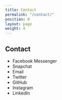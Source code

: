 ```yaml
---
title: Contact
permalink: "/contact/"
position: 0
layout: page
weight: 4
---
```


## Contact
- Facebook Messenger
- Snapchat
- Email
- Twitter
- GitHub
- Instagram
- LinkedIn
